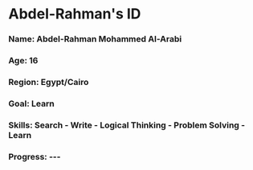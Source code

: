 <div>
  <h1>Abdel-Rahman's ID </h1>
  <h3>Name: Abdel-Rahman Mohammed Al-Arabi</h3>
  <h3>Age: 16</h3>
  <h3>Region: Egypt/Cairo</h3>
  <h3>Goal: Learn</h3>
  <h3>Skills: Search - Write - Logical Thinking - Problem Solving - Learn </h3>
  <h3>Progress: ---</h3>
</div>
